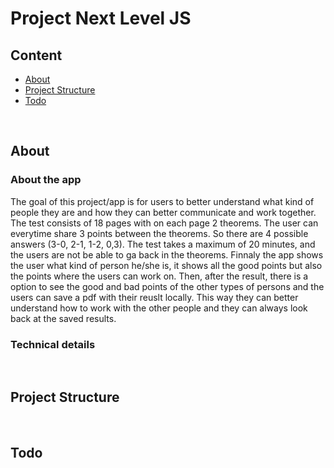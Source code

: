 # Project Next Level JS

## Content

- [About](#About)
- [Project Structure](#Project%20Structure)
- [Todo](#Todo)

<br/>

## About
### About the app 
The goal of this project/app is for users to better understand what kind of people they are and how they can better communicate and work together. The test consists of 18 pages with on each page 2 theorems. The user can everytime share 3 points between the theorems. So there are 4 possible answers (3-0, 2-1, 1-2, 0,3). The test takes a maximum of 20 minutes, and the users are not be able to ga back in the theorems. Finnaly the app shows the user what kind of person he/she is, it shows all the good points but also the points where the users can work on. Then, after the result, there is a option to see the good and bad points of the other types of persons and the users can save a pdf with their reuslt locally. This way they can better understand how to work with the other people and they can always look back at the saved results.

### Technical details


<br/>

## Project Structure


<br/>

## Todo


